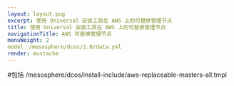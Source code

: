 ```yaml
---
layout: layout.pug
excerpt: 使用 Universal 安装工具在 AWS 上的可替换管理节点
title: 使用 Universal 安装工具在 AWS 上的可替换管理节点
navigationTitle: AWS 可替换管理节点
menuWeight: 2
model：/mesosphere/dcos/2.0/data.yml
render: mustache
---
```


#包括 /mesosphere/dcos/install-include/aws-replaceable-masters-all.tmpl
